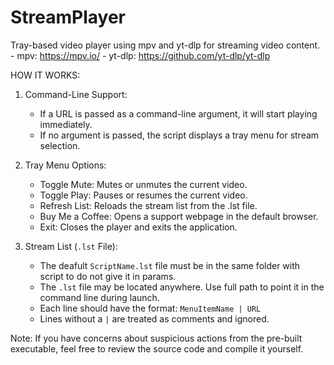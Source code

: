 # StreamPlayer

Tray-based video player using mpv and yt-dlp for streaming video content.
    - mpv: https://mpv.io/
    - yt-dlp: https://github.com/yt-dlp/yt-dlp

 HOW IT WORKS:
 1. Command-Line Support:
    - If a URL is passed as a command-line argument, it will start playing immediately.
    - If no argument is passed, the script displays a tray menu for stream selection.
 
 2. Tray Menu Options:
    - Toggle Mute: Mutes or unmutes the current video.
    - Toggle Play: Pauses or resumes the current video.
    - Refresh List: Reloads the stream list from the .lst file.
    - Buy Me a Coffee: Opens a support webpage in the default browser.
    - Exit: Closes the player and exits the application.

 3. Stream List (`.lst` File):
    - The deafult `ScriptName.lst` file must be in the same folder with script to do not give it in params.
	- The `.lst` file may be located anywhere. Use full path to point it in the command line during launch.
    - Each line should have the format: `MenuItemName | URL`
    - Lines without a `|` are treated as comments and ignored.

Note: If you have concerns about suspicious actions from the pre-built executable, feel free to review the source code and compile it yourself.
